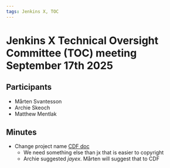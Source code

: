 ```yaml
---
tags: Jenkins X, TOC
---
```

# Jenkins X Technical Oversight Committee (TOC) meeting September 17th 2025

## Participants

- Mårten Svantesson
- Archie Skeoch
- Matthew Mentlak


## Minutes

- Change project name [CDF doc](https://docs.google.com/document/d/1O6Ai29X-ojCgX8OfWM6PP6PelIWFmU47eeNmhdu8lpA/edit?tab=t.0)
  - We need something else than jx that is easier to copyright
  - Archie suggested _jayex_. Mårten will suggest that to CDF

